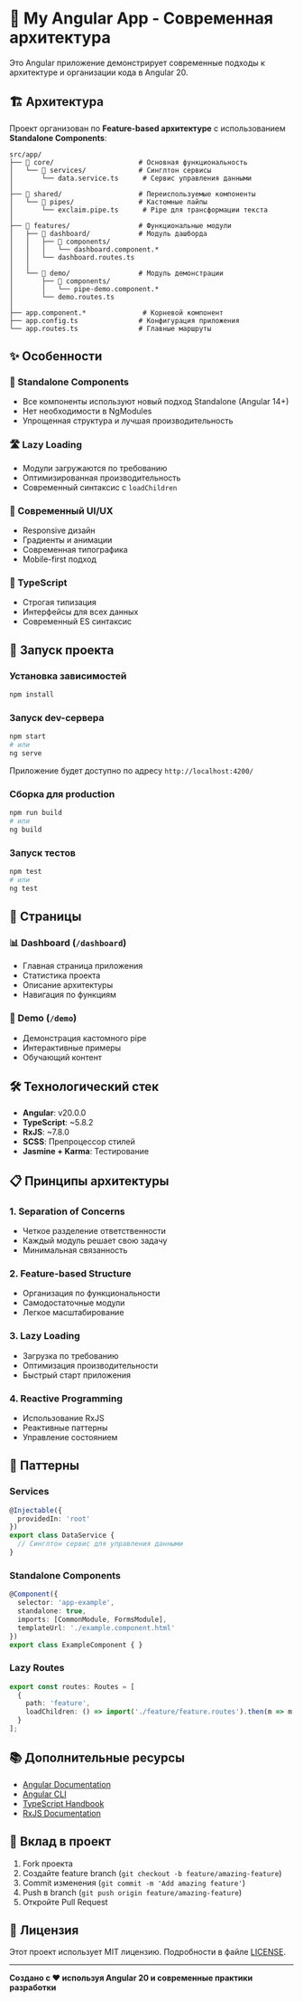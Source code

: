 # 🚀 My Angular App - Современная архитектура

Это Angular приложение демонстрирует современные подходы к архитектуре и организации кода в Angular 20.

## 🏗️ Архитектура

Проект организован по **Feature-based архитектуре** с использованием **Standalone Components**:

```
src/app/
├── 📁 core/                     # Основная функциональность
│   └── 📁 services/             # Синглтон сервисы
│       └── data.service.ts      # Сервис управления данными
│
├── 📁 shared/                   # Переиспользуемые компоненты
│   └── 📁 pipes/                # Кастомные пайпы
│       └── exclaim.pipe.ts      # Pipe для трансформации текста
│
├── 📁 features/                 # Функциональные модули
│   ├── 📁 dashboard/            # Модуль дашборда
│   │   ├── 📁 components/
│   │   │   └── dashboard.component.*
│   │   └── dashboard.routes.ts
│   │
│   └── 📁 demo/                 # Модуль демонстрации
│       ├── 📁 components/
│       │   └── pipe-demo.component.*
│       └── demo.routes.ts
│
├── app.component.*              # Корневой компонент
├── app.config.ts               # Конфигурация приложения
└── app.routes.ts               # Главные маршруты
```

## ✨ Особенности

### 🧩 Standalone Components
- Все компоненты используют новый подход Standalone (Angular 14+)
- Нет необходимости в NgModules
- Упрощенная структура и лучшая производительность

### 🛣️ Lazy Loading
- Модули загружаются по требованию
- Оптимизированная производительность
- Современный синтаксис с `loadChildren`

### 🎨 Современный UI/UX
- Responsive дизайн
- Градиенты и анимации
- Современная типографика
- Mobile-first подход

### 🔧 TypeScript
- Строгая типизация
- Интерфейсы для всех данных
- Современный ES синтаксис

## 🚀 Запуск проекта

### Установка зависимостей
```bash
npm install
```

### Запуск dev-сервера
```bash
npm start
# или
ng serve
```

Приложение будет доступно по адресу `http://localhost:4200/`

### Сборка для production
```bash
npm run build
# или
ng build
```

### Запуск тестов
```bash
npm test
# или
ng test
```

## 📱 Страницы

### 📊 Dashboard (`/dashboard`)
- Главная страница приложения
- Статистика проекта
- Описание архитектуры
- Навигация по функциям

### 🚀 Demo (`/demo`)
- Демонстрация кастомного pipe
- Интерактивные примеры
- Обучающий контент

## 🛠️ Технологический стек

- **Angular**: v20.0.0
- **TypeScript**: ~5.8.2
- **RxJS**: ~7.8.0
- **SCSS**: Препроцессор стилей
- **Jasmine + Karma**: Тестирование

## 📋 Принципы архитектуры

### 1. **Separation of Concerns**
- Четкое разделение ответственности
- Каждый модуль решает свою задачу
- Минимальная связанность

### 2. **Feature-based Structure**
- Организация по функциональности
- Самодостаточные модули
- Легкое масштабирование

### 3. **Lazy Loading**
- Загрузка по требованию
- Оптимизация производительности
- Быстрый старт приложения

### 4. **Reactive Programming**
- Использование RxJS
- Реактивные паттерны
- Управление состоянием

## 🔄 Паттерны

### Services
```typescript
@Injectable({
  providedIn: 'root'
})
export class DataService {
  // Синглтон сервис для управления данными
}
```

### Standalone Components
```typescript
@Component({
  selector: 'app-example',
  standalone: true,
  imports: [CommonModule, FormsModule],
  templateUrl: './example.component.html'
})
export class ExampleComponent { }
```

### Lazy Routes
```typescript
export const routes: Routes = [
  {
    path: 'feature',
    loadChildren: () => import('./feature/feature.routes').then(m => m.routes)
  }
];
```

## 📚 Дополнительные ресурсы

- [Angular Documentation](https://angular.dev)
- [Angular CLI](https://angular.dev/tools/cli)
- [TypeScript Handbook](https://www.typescriptlang.org/docs/)
- [RxJS Documentation](https://rxjs.dev/)

## 🤝 Вклад в проект

1. Fork проекта
2. Создайте feature branch (`git checkout -b feature/amazing-feature`)
3. Commit изменения (`git commit -m 'Add amazing feature'`)
4. Push в branch (`git push origin feature/amazing-feature`)
5. Откройте Pull Request

## 📄 Лицензия

Этот проект использует MIT лицензию. Подробности в файле [LICENSE](LICENSE).

---

**Создано с ❤️ используя Angular 20 и современные практики разработки**
